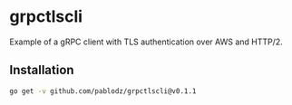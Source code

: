 # grpctlscli

Example of a gRPC client with TLS authentication over AWS and HTTP/2.

## Installation

```bash
go get -v github.com/pablodz/grpctlscli@v0.1.1
```
